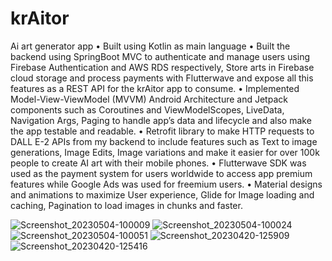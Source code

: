 # krAitor
Ai art generator app
•	Built using Kotlin as main language
•	Built the backend using SpringBoot MVC to authenticate and manage users using Firebase Authentication and AWS RDS respectively, Store arts in Firebase cloud storage and process payments with Flutterwave and expose all this features as a REST API for the krAitor app to consume.
•	Implemented Model-View-ViewModel (MVVM) Android Architecture and Jetpack components such as Coroutines and ViewModelScopes, LiveData, Navigation Args, Paging to handle app’s data and lifecycle and also make the app testable and readable.
•	Retrofit library to make HTTP requests to DALL E-2 APIs from my backend to include features such as Text to image generations, Image Edits, Image variations and make it easier for over 100k people to create AI art with their mobile phones.
•	Flutterwave SDK was used as the payment system for users worldwide to access app premium features while Google Ads was used for freemium users.
•	Material designs and animations to maximize User experience, Glide for Image loading and caching, Pagination to load images in chunks and faster.

![Screenshot_20230504-100009](https://user-images.githubusercontent.com/92365869/236167316-c52005cc-0e88-415e-a0ca-58b54be5e248.png)
![Screenshot_20230504-100024](https://user-images.githubusercontent.com/92365869/236167419-296d6543-278b-44ef-9706-21a589c5fbd0.png)
![Screenshot_20230504-100051](https://user-images.githubusercontent.com/92365869/236167485-2362525a-d747-466f-89fd-fe8391fcb449.png)
![Screenshot_20230420-125909](https://user-images.githubusercontent.com/92365869/236167545-c2c1d6ef-c18b-43af-8388-f6cce3d4e8b3.png)
![Screenshot_20230420-125416](https://user-images.githubusercontent.com/92365869/236167641-e4e4e7ff-d88b-4af1-ac81-bbcb5370ff71.png)
